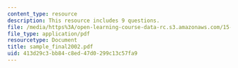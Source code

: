 ```yaml
---
content_type: resource
description: This resource includes 9 questions.
file: /media/https%3A/open-learning-course-data-rc.s3.amazonaws.com/15-010-economic-analysis-for-business-decisions-fall-2004/413d29c3bb84c8ed47d0299c13c57fa9_sample_final2002.pdf
file_type: application/pdf
resourcetype: Document
title: sample_final2002.pdf
uid: 413d29c3-bb84-c8ed-47d0-299c13c57fa9
---
```


